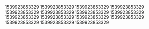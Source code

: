 1539923853329
1539923853329
1539923853329
1539923853329
1539923853329
1539923853329
1539923853329
1539923853329
1539923853329
1539923853329
1539923853329
1539923853329
1539923853329
1539923853329
1539923853329